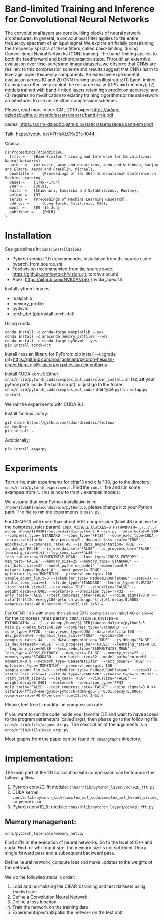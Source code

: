 # Band-limited Training and Inference for Convolutional Neural Networks

The convolutional layers are core building blocks of neural network architectures. In general, a convolutional filter applies to the entire frequency spectrum of an input signal. We explore artificially constraining the frequency spectra of these filters, called band-limiting, during Convolutional Neural Networks (CNN) training. The band-limiting applies to both the feedforward and backpropagation steps. Through an extensive evaluation over time-series and image datasets, we observe that CNNs are resilient to this compression scheme and results suggest that CNNs learn to leverage lower-frequency components. An extensive experimental evaluation across 1D and 2D CNN training tasks illustrates: (1) band-limited training can effectively control the resource usage (GPU and memory); (2) models trained with band-limited layers retain high prediction accuracy; and (3) requires no modification to existing training algorithms or neural network architectures to use unlike other compression schemes.

Please, read more in our ICML 2019 paper: https://adam-dziedzic.github.io/static/assets/papers/band-limit.pdf

Slides: https://adam-dziedzic.github.io/static/assets/slides/band-limit.pdf

Talk: https://youtu.be/X7fHaXLCKeE?t=1044

Citation:
```
@InProceedings{dziedzic19a,
  title = 	 {Band-limited Training and Inference for Convolutional Neural Networks},
  author = 	 {Dziedzic, Adam and Paparrizos, John and Krishnan, Sanjay and Elmore, Aaron and Franklin, Michael},
  booktitle = 	 {Proceedings of the 36th International Conference on Machine Learning},
  pages = 	 {1745--1754},
  year = 	 {2019},
  editor = 	 {Chaudhuri, Kamalika and Salakhutdinov, Ruslan},
  volume = 	 {97},
  series = 	 {Proceedings of Machine Learning Research},
  address = 	 {Long Beach, California, USA},
  month = 	 {09--15 Jun},
  publisher = 	 {PMLR}
}
```

# Installation
See guidelines in: `cnns/installations`
- Pytorch version 1.0 (recommended installation from the source code: pytorch_from_source.sh)
- Torchvision (recommended from the source code: https://github.com/pytorch/vision.git, torchvision.sh)
- Apex: https://github.com/NVIDIA/apex (nvidia_apex.sh)

Install python libraries:
- matplotlib
- memory_profiler
- py3nvml
- torch_dct (pip install torch-dct)

Using conda:
```
conda install -c conda-forge matplotlib --yes
conda install -c anaconda memory_profiler --yes
conda install -c conda-forge py3nvml --yes
pip install torch-dct
```

Install hessian library for PyTorch:
pip install --upgrade git+https://github.com/noahgolmant/pytorch-hessian-eigenthings.git@master#egg=hessian-eigenthings

Install CUDA kernel:
Either: `cnns/nnlib/pytorch_cuda/complex_mul_cuda/clean_install.sh` (adjust your python path inside the bash script), 
or just go to the folder `cnns/nnlib/pytorch_cuda/complex_mul_cuda/` and type `python setup.py install`.

We ran the experiments with CUDA 9.2.

Install foolbox library:
```
git clone https://github.com/adam-dziedzic/foolbox
cd foolbox
pip install .
```

Additionally:
```
pip install eagerpy
```

# Experiments
To run the main experiments for cifar10 and cifar100, go to the directory: `cnns/nnlib/pytorch_experiments`.
Find the `run.sh` file and run some examples from it. This is how to train 2 exemplar models:

We assume that your Python installation is in: `/home/${USER}/anaconda3/bin/python3.6`, please change it to your Python path.
The file to run the experiments is `main.py`.

For CIFAR-10 with more than about 50% compression (label 48 or above for the compress_rates param):
`CUDA_VISIBLE_DEVICES=0 PYTHONPATH=../../../ nohup /home/${USER}/anaconda3/bin/python3.6 main.py --adam_beta2=0.999 --compress_type='STANDARD' --conv_type='FFT2D' --conv_exec_type=CUDA --dataset='cifar10' --dev_percent=0 --dynamic_loss_scale='TRUE' --epochs=350 --compress_rates 48 --is_data_augmentation='TRUE' --is_debug='FALSE' --is_dev_dataset='FALSE' --is_progress_bar='FALSE' --learning_rate=0.01 --log_conv_size=FALSE --loss_reduction='ELEMENTWISE_MEAN' --loss_type='CROSS_ENTROPY' --mem_test='FALSE' --memory_size=25 --memory_type='STANDARD' --min_batch_size=32 --model_path='no_model' --momentum=0.9 --network_type='ResNet18' --next_power2='TRUE' --optimizer_type='MOMENTUM' --preserve_energies 100 --sample_count_limit=0 --scheduler_type='ReduceLROnPlateau' --seed=31 --static_loss_scale=1 --stride_type='STANDARD' --tensor_type='FLOAT32' --test_batch_size=32 --use_cuda='TRUE' --visualize='FALSE' --weight_decay=0.0005 --workers=6 --precision_type='FP32'  --only_train='FALSE' --test_compress_rate='FALSE' --noise_sigmas=0.0 >> cifar10-fft2d-energy100-pytorch-adam-gpu-lr:0.01,decay:0.0005-compress-rate-48.0-percent-float32.txt 2>&1 &`

For CIFAR-100 with more than about 50% compression (label 48 or above for the compress_rates param):
`CUDA_VISIBLE_DEVICES=0 PYTHONPATH=../../../ nohup /home/${USER}/anaconda3/bin/python3.6 main.py --adam_beta2=0.999 --compress_type='STANDARD' --conv_type='FFT2D' --conv_exec_type=CUDA --dataset='cifar100' --dev_percent=0 --dynamic_loss_scale='TRUE' --epochs=350 --compress_rates 48  --is_data_augmentation='TRUE' --is_debug='FALSE' --is_dev_dataset='FALSE' --is_progress_bar='FALSE' --learning_rate=0.01 --log_conv_size=FALSE --loss_reduction='ELEMENTWISE_MEAN' --loss_type='CROSS_ENTROPY' --mem_test='FALSE' --memory_size=25 --memory_type='STANDARD' --min_batch_size=32 --model_path='no_model' --momentum=0.9 --network_type='DenseNetCifar' --next_power2='TRUE' --optimizer_type='MOMENTUM' --preserve_energies 100 --sample_count_limit=0 --scheduler_type='ReduceLROnPlateau' --seed=31 --static_loss_scale=1 --stride_type='STANDARD' --tensor_type='FLOAT32' --test_batch_size=32 --use_cuda='TRUE' --visualize='FALSE' --weight_decay=0.0001 --workers=6 --precision_type='FP32'  --only_train='FALSE' --test_compress_rate='FALSE' --noise_sigmas=0.0 >> cifar100-fft2d-energy100-pytorch-adam-gpu-lr:0.01,decay:0.0001-compress-rate-48.0-percent-float32.txt 2>&1 &`

Please, feel free to modify the compression rate.

If you want to run the code inside your favorite IDE and want to have access to the program parameters (called args), then please go to the following file: `cnns/nnlib/utils/arguments.py`. The description of the arguments is in `cnns/nnlib/utils/exec_args.py`.

Most graphs from the paper can be found in: `cnns/graphs` directory.

# Implementation:
The main part of the 2D convolution with compression can be found in the following files:
1. Pytorch conv2D_fft module: `cnns/nnlib/pytorch_layers/conv2D_fft.py`
2. CUDA kernel: `cnns/nnlib/pytorch_cuda/complex_mul_cuda/complex_mul_kernel_stride_no_permute.cu`
3. Pytorch conv1D_fft module: `cnns/nnlib/pytorch_layers/conv1D_fft.py`

## Memory management:
`cnns/pytorch_tutorials/memory_net.py`

Find cliffs in the execution of neural networks.
Go to the level of C++ and cuda.
Find for what input size, the memory size is not sufficient.
Run a single forward pass and a subsequent backward pass.

Define neural network, compute loss and make updates to the weights of the
network.


We do the following steps in order:

1. Load and normalizing the CIFAR10 training and test datasets using
   ``torchvision``
2. Define a Convolution Neural Network
3. Define a loss function
4. Train the network on the training data
5. ExperimentSpectralSpatial the network on the test data
